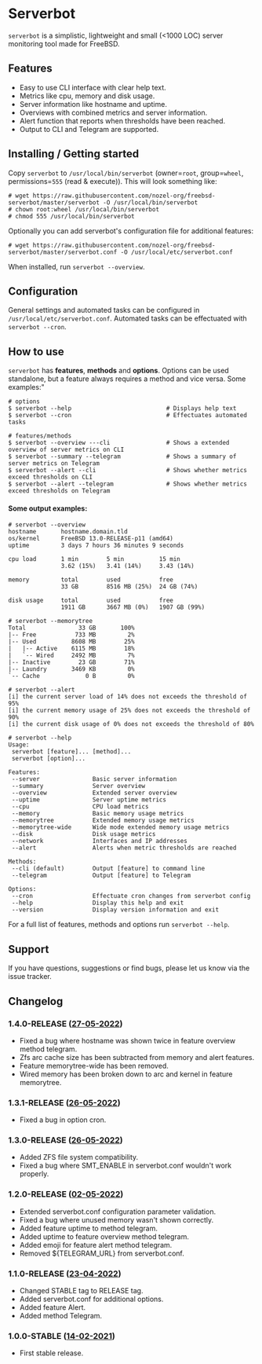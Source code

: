 # Serverbot
`serverbot` is a simplistic, lightweight and small (<1000 LOC) server monitoring tool made for FreeBSD.

## Features
* Easy to use CLI interface with clear help text.
* Metrics like cpu, memory and disk usage.
* Server information like hostname and uptime.
* Overviews with combined metrics and server information.
* Alert function that reports when thresholds have been reached.
* Output to CLI and Telegram are supported.

## Installing / Getting started
Copy `serverbot` to `/usr/local/bin/serverbot` (owner=`root`, group=`wheel`, permissions=`555` (read & execute)). This will look something like:
```
# wget https://raw.githubusercontent.com/nozel-org/freebsd-serverbot/master/serverbot -O /usr/local/bin/serverbot
# chown root:wheel /usr/local/bin/serverbot
# chmod 555 /usr/local/bin/serverbot
```
Optionally you can add serverbot's configuration file for additional features:
```
# wget https://raw.githubusercontent.com/nozel-org/freebsd-serverbot/master/serverbot.conf -O /usr/local/etc/serverbot.conf
```
When installed, run `serverbot --overview`.

## Configuration
General settings and automated tasks can be configured in `/usr/local/etc/serverbot.conf`. Automated tasks can be effectuated with `serverbot --cron`.

## How to use
`serverbot` has **features**, **methods** and **options**. Options can be used standalone, but a feature always requires a method and vice versa. Some examples:"

```
# options
$ serverbot --help                           # Displays help text
$ serverbot --cron                           # Effectuates automated tasks

# features/methods
$ serverbot --overview ---cli                # Shows a extended overview of server metrics on CLI
$ serverbot --summary --telegram             # Shows a summary of server metrics on Telegram
$ serverbot --alert --cli                    # Shows whether metrics exceed thresholds on CLI
$ serverbot --alert --telegram               # Shows whether metrics exceed thresholds on Telegram
```

#### Some output examples:
```
# serverbot --overview
hostname       hostname.domain.tld
os/kernel      FreeBSD 13.0-RELEASE-p11 (amd64)
uptime         3 days 7 hours 36 minutes 9 seconds

cpu load       1 min        5 min          15 min
               3.62 (15%)   3.41 (14%)     3.43 (14%)

memory         total        used           free
               33 GB        8516 MB (25%)  24 GB (74%)

disk usage     total        used           free
               1911 GB      3667 MB (0%)   1907 GB (99%)
```
```
# serverbot --memorytree
Total               33 GB       100%
|-- Free           733 MB         2%
|-- Used          8608 MB        25%
|   |-- Active    6115 MB        18%
|   `-- Wired     2492 MB         7%
|-- Inactive        23 GB        71%
|-- Laundry       3469 KB         0%
`-- Cache             0 B         0%
```
```
# serverbot --alert
[i] the current server load of 14% does not exceeds the threshold of 95%
[i] the current memory usage of 25% does not exceeds the threshold of 90%
[i] the current disk usage of 0% does not exceeds the threshold of 80%
```
```
# serverbot --help
Usage:
 serverbot [feature]... [method]...
 serverbot [option]...

Features:
 --server               Basic server information
 --summary              Server overview
 --overview             Extended server overview
 --uptime               Server uptime metrics
 --cpu                  CPU load metrics
 --memory               Basic memory usage metrics
 --memorytree           Extended memory usage metrics
 --memorytree-wide      Wide mode extended memory usage metrics
 --disk                 Disk usage metrics
 --network              Interfaces and IP addresses
 --alert                Alerts when metric thresholds are reached

Methods:
 --cli (default)        Output [feature] to command line
 --telegram             Output [feature] to Telegram

Options:
 --cron                 Effectuate cron changes from serverbot config
 --help                 Display this help and exit
 --version              Display version information and exit
```

For a full list of features, methods and options run `serverbot --help`.

## Support
If you have questions, suggestions or find bugs, please let us know via the issue tracker.

## Changelog
### 1.4.0-RELEASE ([27-05-2022](https://github.com/nozel-org/freebsd-serverbot/commit/e007966a2949659d0f223da4ecfb2de7ad2191cd))
- Fixed a bug where hostname was shown twice in feature overview method telegram.
- Zfs arc cache size has been subtracted from memory and alert features.
- Feature memorytree-wide has been removed.
- Wired memory has been broken down to arc and kernel in feature memorytree.

### 1.3.1-RELEASE ([26-05-2022](https://github.com/nozel-org/freebsd-serverbot/commit/6cf4d6ec3051b7912c82adc025366ff3f56207ba))
- Fixed a bug in option cron.

### 1.3.0-RELEASE ([26-05-2022](https://github.com/nozel-org/freebsd-serverbot/commit/64fbec6c31a98963ce64e04c63b6678c6f002739))
- Added ZFS file system compatibility.
- Fixed a bug where SMT_ENABLE in serverbot.conf wouldn't work properly.

### 1.2.0-RELEASE ([02-05-2022](https://github.com/nozel-org/freebsd-serverbot/commit/e839a0a4582919ea0a8547618a4097426083b911))
- Extended serverbot.conf configuration parameter validation.
- Fixed a bug where unused memory wasn't shown correctly.
- Added feature uptime to method telegram.
- Added uptime to feature overview method telegram.
- Added emoji for feature alert method telegram.
- Removed ${TELEGRAM_URL} from serverbot.conf.

### 1.1.0-RELEASE ([23-04-2022](https://github.com/nozel-org/freebsd-serverbot/commit/881c318e0aeac671a045b2701ac40d86dd807d49))
- Changed STABLE tag to RELEASE tag.
- Added serverbot.conf for additional options.
- Added feature Alert.
- Added method Telegram.

### 1.0.0-STABLE ([14-02-2021](https://github.com/nozel-org/freebsd-serverbot/commit/066fc9525af8daa444ba45648c61a5a450609002))
- First stable release.